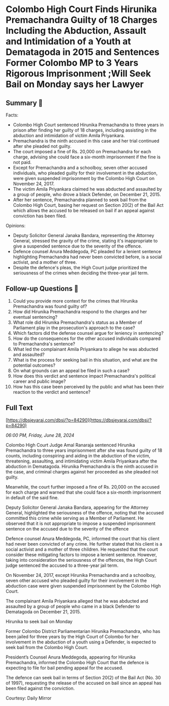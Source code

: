 # Colombo  High Court  Finds  Hirunika Premachandra Guilty of 18 Charges Including the Abduction, Assault and Intimidation of a Youth at Dematagoda in 2015 and  Sentences Former Colombo MP  to 3 Years  Rigorous Imprisonment ;Will Seek Bail on Monday says her Lawyer

## Summary 🤖

Facts:

- Colombo High Court sentenced Hirunika Premachandra to three years in prison after finding her guilty of 18 charges, including assisting in the abduction and intimidation of victim Amila Priyankara.
- Premachandra is the ninth accused in this case and her trial continued after she pleaded not guilty.
- The court imposed a fine of Rs. 20,000 on Premachandra for each charge, advising she could face a six-month imprisonment if the fine is not paid.
- Except for Premachandra and a schoolboy, seven other accused individuals, who pleaded guilty for their involvement in the abduction, were given suspended imprisonment by the Colombo High Court on November 24, 2017.
- The victim Amila Priyankara claimed he was abducted and assaulted by a group of people, who drove a black Defender, on December 21, 2015.
- After her sentence, Premachandra planned to seek bail from the Colombo High Court, basing her request on Section 20(2) of the Bail Act which allows the accused to be released on bail if an appeal against conviction has been filed.

Opinions:

- Deputy Solicitor General Janaka Bandara, representing the Attorney General, stressed the gravity of the crime, stating it's inappropriate to give a suspended sentence due to the severity of the offence.
- Defence counsel Anura Meddegoda, PC pleaded for a lenient sentence highlighting Premachandra had never been convicted before, is a social activist, and a mother of three.
- Despite the defence's pleas, the High Court judge prioritized the seriousness of the crimes when deciding the three-year jail term.

## Follow-up Questions 🤖

1. Could you provide more context for the crimes that Hirunika Premachandra was found guilty of?
2. How did Hirunika Premachandra respond to the charges and her eventual sentencing?
3. What role did Hirunika Premachandra's status as a Member of Parliament play in the prosecution's approach to the case?
4. Which factors did the defense counsel argue for leniency in sentencing?
5. How do the consequences for the other accused individuals compared to Premachandra's sentence?
6. What led the complainant Amila Priyankara to allege he was abducted and assaulted?
7. What is the process for seeking bail in this situation, and what are the potential outcomes?
8. On what grounds can an appeal be filed in such a case?
9. How does this verdict and sentence impact Premachandra's political career and public image?
10. How has this case been perceived by the public and what has been their reaction to the verdict and sentence?

## Full Text

[https://dbsjeyaraj.com/dbsj/?p=84290](https://dbsjeyaraj.com/dbsj/?p=84290)

*06:00 PM, Friday, June 28, 2024*

Colombo High Court Judge Amal Ranaraja sentenced Hirunika Premachandra to three years imprisonment after she was found guilty of 18 counts, including conspiring and aiding in the abduction of the victim, threatening, assaulting, and intimidating victim Amila Priyankara after the abduction in Dematagoda. Hirunika Premachandra is the ninth accused in the case, and criminal charges against her proceeded as she pleaded not guilty.

Meanwhile, the court further imposed a fine of Rs. 20,000 on the accused for each charge and warned that she could face a six-month imprisonment in default of the said fine.

Deputy Solicitor General Janaka Bandara, appearing for the Attorney General, highlighted the seriousness of the offence, noting that the accused committed this crime while serving as a Member of Parliament. He observed that it is not appropriate to impose a suspended imprisonment sentence on the accused due to the severity of the offence

Defence counsel Anura Meddegoda, PC, informed the court that his client had never been convicted of any crime. He further stated that his client is a social activist and a mother of three children. He requested that the court consider these mitigating factors to impose a lenient sentence. However, taking into consideration the seriousness of the offences, the High Court judge sentenced the accused to a three-year jail term.

On November 24, 2017, except Hirunika Premachandra and a schoolboy, seven other accused who pleaded guilty for their involvement in the abduction case were given suspended imprisonment by the Colombo High Court.

The complainant Amila Priyankara alleged that he was abducted and assaulted by a group of people who came in a black Defender to Dematagoda on December 21, 2015.

Hirunika to seek bail on Monday

Former Colombo District Parliamentarian Hirunika Premachandra, who has been jailed for three years by the High Court of Colombo for her involvement in the abduction of a youth using a Defender, is expected to seek bail from the Colombo High Court.

President’s Counsel Anura Meddegoda, appearing for Hirunika Premachandra, informed the Colombo High Court that the defence is expecting to file for bail pending appeal for the accused.

The defence can seek bail in terms of Section 20(2) of the Bail Act (No. 30 of 1997), requesting the release of the accused on bail since an appeal has been filed against the conviction.

Courtesy: Daily  Mirror

